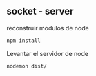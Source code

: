 ## socket - server

reconstruir modulos de node
```
npm install
```

Levantar el servidor de node
```
nodemon dist/
```